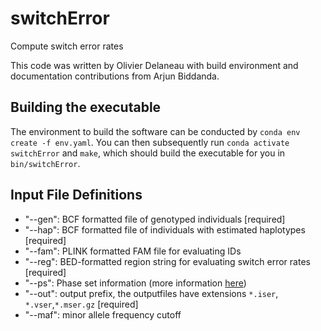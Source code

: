 # switchError
Compute switch error rates

This code was written by Olivier Delaneau with build environment and documentation contributions from Arjun Biddanda.

## Building the executable

The environment to build the software can be conducted by `conda env create -f env.yaml`. You can then subsequently run `conda activate switchError` and `make`, which should build the executable for you in `bin/switchError`.

## Input File Definitions

* "--gen": BCF formatted file of genotyped individuals [required]
* "--hap": BCF formatted file of individuals with estimated haplotypes [required] 
* "--fam": PLINK formatted FAM file for evaluating IDs 
* "--reg": BED-formatted region string for evaluating switch error rates  [required] 
* "--ps": Phase set information (more information [here](http://mathgen.stats.ox.ac.uk/genetics_software/shapeit/shapeit.html#readaware))
* "--out": output prefix, the outputfiles have extensions `*.iser`, `*.vser`,`*.mser.gz`  [required]
* "--maf": minor allele frequency cutoff
